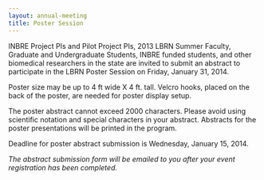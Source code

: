 ```yaml
---
layout: annual-meeting
title: Poster Session
---
```


INBRE Project PIs and Pilot Project PIs, 2013 LBRN Summer Faculty, Graduate and Undergraduate Students, INBRE funded students, and other biomedical researchers in the state are invited to submit an abstract to participate in the LBRN Poster Session on Friday, January 31, 2014.

Poster size may be up to 4 ft wide X 4 ft. tall. <span class="text-error">Velcro hooks, placed on the back of the poster, are needed for poster display setup.</span>

The poster abstract cannot exceed 2000 characters. Please avoid using scientific notation and special characters in your abstract. Abstracts for the poster presentations will be printed in the program.

<p class="text-error">Deadline for poster abstract submission is Wednesday, January 15, 2014.</p>

<p><em>The abstract submission form will be emailed to you after your event registration has been completed. </em></p>